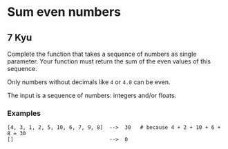 # Sum even numbers
## 7 Kyu

Complete the function that takes a sequence of numbers as single parameter. Your function must return the sum of the even values of this sequence.

Only numbers without decimals like ```4``` or ```4.0``` can be even.

The input is a sequence of numbers: integers and/or floats.

### Examples
```
[4, 3, 1, 2, 5, 10, 6, 7, 9, 8]  -->  30   # because 4 + 2 + 10 + 6 + 8 = 30
[]                               -->  0
```